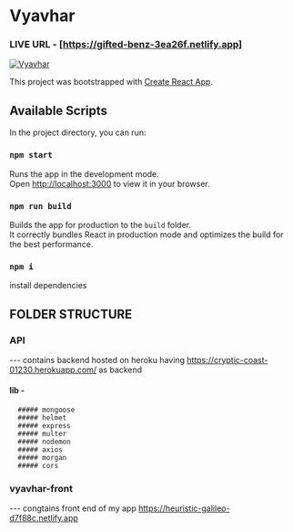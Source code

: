 # Vyavhar 
  ### LIVE URL - [https://gifted-benz-3ea26f.netlify.app]
[![Vyavhar](https://i.postimg.cc/gkRzWckt/Screenshot-2022-01-30-at-13-46-06-Vyavhar.png)](https://postimg.cc/fJzn7NdY)

This project was bootstrapped with [Create React App](https://github.com/facebook/create-react-app).

## Available Scripts

In the project directory, you can run:

### `npm start`
Runs the app in the development mode.\
Open [http://localhost:3000](http://localhost:3000) to view it in your browser.
### `npm run build`
Builds the app for production to the `build` folder.\
It correctly bundles React in production mode and optimizes the build for the best performance.

### `npm i`
install dependencies

## FOLDER STRUCTURE
### API 
  --- contains backend hosted on heroku having https://cryptic-coast-01230.herokuapp.com/ as backend
  #### lib -
      ##### mongoose
      ##### helmet
      ##### express
      ##### multer
      ##### nodemon
      ##### axios
      ##### morgan
      ##### cors
### vyavhar-front
  --- congtains front end of my app https://heuristic-galileo-d7f88c.netlify.app 
  
